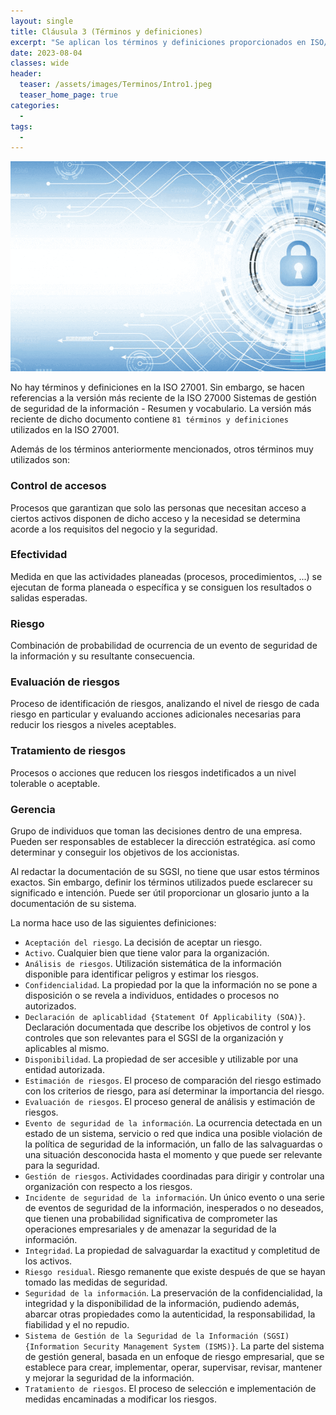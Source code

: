 ```yaml
---
layout: single
title: Cláusula 3 (Términos y definiciones)
excerpt: "Se aplican los términos y definiciones proporcionados en ISO/IEC 27000"
date: 2023-08-04
classes: wide
header:
  teaser: /assets/images/Terminos/Intro1.jpeg
  teaser_home_page: true
categories:
  - 
tags:
  - 
---
```


![](/assets/images/Terminos/Intro2.png)

No hay términos y definiciones en la ISO 27001. Sin embargo, se hacen referencias a la versión más reciente de la ISO 27000 Sistemas de gestión de seguridad de la información - Resumen y vocabulario. La versión más reciente de dicho documento contiene `81 términos y definiciones` utilizados en la ISO 27001.

Además de los términos anteriormente mencionados, otros términos muy utilizados son:

### Control de accesos

Procesos que garantizan que solo las personas que necesitan acceso a ciertos activos disponen de dicho
acceso y la necesidad se determina acorde a los requisitos del negocio y la seguridad.

### Efectividad

Medida en que las actividades planeadas (procesos, procedimientos, ...) se ejecutan de forma planeada o específica y se consiguen los resultados o salidas esperadas.

### Riesgo

Combinación de probabilidad de ocurrencia de un evento de seguridad de la información y su resultante consecuencia.

### Evaluación de riesgos

Proceso de identificación de riesgos, analizando el nivel de riesgo de cada riesgo en particular y evaluando acciones adicionales necesarias para reducir los riesgos a niveles aceptables.

### Tratamiento de riesgos

Procesos o acciones que reducen los riesgos indetificados a un nivel tolerable o aceptable.

### Gerencia

Grupo de individuos que toman las decisiones dentro de una empresa. Pueden ser responsables de establecer la dirección estratégica. así como determinar y conseguir los objetivos de los accionistas.

Al redactar la documentación de su SGSI, no tiene que usar estos términos exactos. Sin embargo, definir los términos utilizados puede esclarecer su significado e intención. Puede ser útil proporcionar un glosario junto a la documentación de su sistema.

La norma hace uso de las siguientes definiciones:

* `Aceptación del riesgo`. La decisión de aceptar un riesgo.
* `Activo`. Cualquier bien que tiene valor para la organización.
* `Análisis de riesgos`. Utilización sistemática de la información disponible para identificar peligros y estimar los riesgos.
* `Confidencialidad`. La propiedad por la que la información no se pone a disposición o se revela a individuos, entidades o procesos no autorizados.
* `Declaración de aplicablidad {Statement Of Applicability (SOA)}`. Declaración documentada que describe los objetivos de control y los controles que son relevantes para el SGSI de la organización y aplicables al mismo.
* `Disponibilidad`. La propiedad de ser accesible y utilizable por una entidad autorizada.
* `Estimación de riesgos`. El proceso de comparación del riesgo estimado con los criterios de riesgo, para así determinar la importancia del riesgo.
* `Evaluación de riesgos`. El proceso general de análisis y estimación de riesgos.
* `Evento de seguridad de la información`. La ocurrencia detectada en un estado de un sistema, servicio o red que indica una posible violación de la política de seguridad de la información, un fallo de las salvaguardas o una situación desconocida hasta el momento y que puede ser relevante para la
seguridad.
* `Gestión de riesgos`. Actividades coordinadas para dirigir y controlar una organización con respecto a los riesgos.
* `Incidente de seguridad de la información`. Un único evento o una serie de eventos de seguridad de la información, inesperados o no deseados, que tienen una probabilidad significativa de comprometer las operaciones empresariales y de amenazar la seguridad de la información.
* `Integridad`. La propiedad de salvaguardar la exactitud y completitud de los activos.
* `Riesgo residual`. Riesgo remanente que existe después de que se hayan tomado las medidas de seguridad.
* `Seguridad de la información`. La preservación de la confidencialidad, la integridad y la disponibilidad de la información, pudiendo además, abarcar otras propiedades como la autenticidad, la responsabilidad, la fiabilidad y el no repudio.
* `Sistema de Gestión de la Seguridad de la Información (SGSI) {Information Security Management System (ISMS)}`. La parte del sistema de gestión general, basada en un enfoque de riesgo empresarial, que se establece para crear, implementar, operar, supervisar, revisar, mantener y mejorar la seguridad de la información.
* `Tratamiento de riesgos`. El proceso de selección e implementación de medidas encaminadas a modificar los riesgos.
